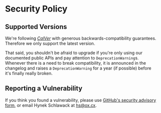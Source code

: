 # Security Policy

## Supported Versions

We're following [*CalVer*](https://calver.org) with generous backwards-compatibility guarantees.
Therefore we only support the latest version.

That said, you shouldn't be afraid to upgrade if you're only using our documented public APIs and pay attention to `DeprecationWarning`s.
Whenever there is a need to break compatibility, it is announced in the changelog and raises a `DeprecationWarning` for a year (if possible) before it's finally really broken.


## Reporting a Vulnerability

If you think you found a vulnerability, please use [GitHub's security advisory form](https://github.com/hynek/stamina/security/advisories/new), or email Hynek Schlawack at <hs@ox.cx>.
